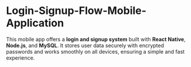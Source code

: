 # Login-Signup-Flow-Mobile-Application
This mobile app offers a **login and signup system** built with **React Native**, **Node.js**, and **MySQL**. It stores user data securely with encrypted passwords and works smoothly on all devices, ensuring a simple and fast experience.
